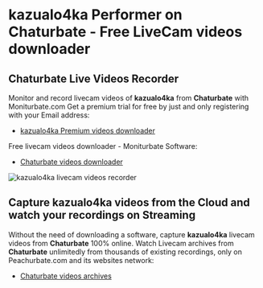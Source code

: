 # kazualo4ka Performer on Chaturbate - Free LiveCam videos downloader

## Chaturbate Live Videos Recorder

Monitor and record livecam videos of **kazualo4ka** from **Chaturbate** with Moniturbate.com
Get a premium trial for free by just and only registering with your Email address:
* [kazualo4ka Premium videos downloader](https://moniturbate.com/request-demo-licence-key.html)

Free livecam videos downloader - Moniturbate Software:
* [Chaturbate videos downloader](https://moniturbate.com/moniturbate-download-software.html)

![kazualo4ka livecam videos recorder](https://peachurnet.com/templates/moniturbate-software.png)


## Capture kazualo4ka videos from the Cloud and watch your recordings on Streaming

Without the need of downloading a software, capture **kazualo4ka** livecam videos from **Chaturbate** 100% online.
Watch Livecam archives from **Chaturbate** unlimitedly from thousands of existing recordings, only on Peachurbate.com and its websites network:
* [Chaturbate videos archives](https://peachurnet.com/)